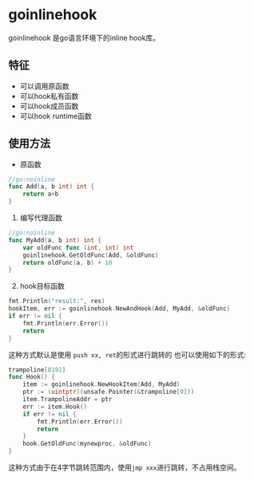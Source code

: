 # goinlinehook
 goinlinehook 是go语言环境下的inline hook库。

## 特征
* 可以调用原函数
* 可以hook私有函数
* 可以hook成员函数
* 可以hook runtime函数

## 使用方法
- 原函数
```go
//go:noinline
func Add(a, b int) int {
	return a+b
}
```
1. 编写代理函数

```go
//go:noinline
func MyAdd(a, b int) int {
	var oldFunc func (int, int) int
	goinlinehook.GetOldFunc(Add, &oldFunc)
	return oldFunc(a, b) + 10
}
```

2. hook目标函数
```go
fmt.Println("result:", res)
hookItem, err := goinlinehook.NewAndHook(Add, MyAdd, &oldFunc)
if err != nil {
    fmt.Println(err.Error())
    return
}
```
这种方式默认是使用 `push xx, ret`的形式进行跳转的
也可以使用如下的形式:
```go
trampoline[8191]
func Hook() {
    item := goinlinehook.NewHookItem(Add, MyAdd)
    ptr := (uintptr)(unsafe.Pointer(&trampoline[0]))
    item.TrampolineAddr = ptr
    err := item.Hook()
    if err != nil {
        fmt.Println(err.Error())
        return
    }
    hook.GetOldFunc(mynewproc, &oldFunc)
}
```
这种方式由于在4字节跳转范围内，使用`jmp xxx`进行跳转，不占用栈空间。
